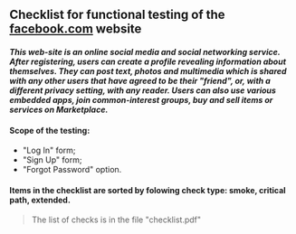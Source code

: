 ## Сhecklist for functional testing of the [facebook.com](https://www.facebook.com/) website


#### *This web-site is an online social media and social networking service. After registering, users can create a profile revealing information about themselves. They can post text, photos and multimedia which is shared with any other users that have agreed to be their "friend", or, with a different privacy setting, with any reader. Users can also use various embedded apps, join common-interest groups, buy and sell items or services on Marketplace.*



#### Scope of the testing:
- "Log In" form;
- "Sign Up" form;
- "Forgot Password" option.


#### Items in the checklist are sorted by folowing check type: smoke, critical path, extended.


> The list of checks is in the file "checklist.pdf"
